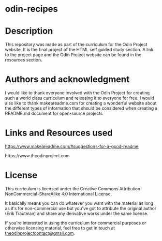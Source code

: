 # odin-recipes

# Description
This repository was made as part of the curriculum for the Odin Project website.  It is the final project of the HTML
self guided study section.  A link to the project page and the Odin Project website can be found in the resources section.
# Authors and acknowledgment
I would like to thank everyone involved with the Odin Project for creating such a world class curriculum and releasing it
to everyone for free.
I would also like to thank makeareadme.com for creating a wonderful website about the different types of information that
should be considered when creating a README.md document for open-source projects
# Links and Resources used 
https://www.makeareadme.com/#suggestions-for-a-good-readme
<p>https://www.theodinproject.com</p>

# License

This curriculum is licensed under the Creative Commons Attribution-NonCommercial-ShareAlike 4.0 International License.

It basically means you can do whatever you want with the material as long as it's for non-commercial use but you've got to attribute the original author (Erik Trautman) and share any derivative works under the same license.

If you're interested in using the curriculum for commercial purposes or otherwise licensing material, feel free to get in touch at theodinprojectcontact@gmail.com.
